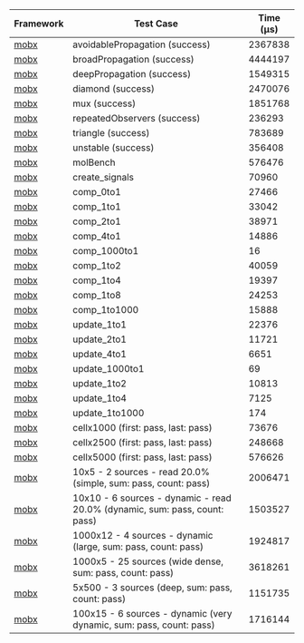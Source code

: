 | Framework | Test Case | Time (μs) |
| --- | --- | --- |
| [mobx](https://github.com/mobxjs/mobx.dart) | avoidablePropagation (success) | 2367838 |
| [mobx](https://github.com/mobxjs/mobx.dart) | broadPropagation (success) | 4444197 |
| [mobx](https://github.com/mobxjs/mobx.dart) | deepPropagation (success) | 1549315 |
| [mobx](https://github.com/mobxjs/mobx.dart) | diamond (success) | 2470076 |
| [mobx](https://github.com/mobxjs/mobx.dart) | mux (success) | 1851768 |
| [mobx](https://github.com/mobxjs/mobx.dart) | repeatedObservers (success) | 236293 |
| [mobx](https://github.com/mobxjs/mobx.dart) | triangle (success) | 783689 |
| [mobx](https://github.com/mobxjs/mobx.dart) | unstable (success) | 356408 |
| [mobx](https://github.com/mobxjs/mobx.dart) | molBench | 576476 |
| [mobx](https://github.com/mobxjs/mobx.dart) | create_signals | 70960 |
| [mobx](https://github.com/mobxjs/mobx.dart) | comp_0to1 | 27466 |
| [mobx](https://github.com/mobxjs/mobx.dart) | comp_1to1 | 33042 |
| [mobx](https://github.com/mobxjs/mobx.dart) | comp_2to1 | 38971 |
| [mobx](https://github.com/mobxjs/mobx.dart) | comp_4to1 | 14886 |
| [mobx](https://github.com/mobxjs/mobx.dart) | comp_1000to1 | 16 |
| [mobx](https://github.com/mobxjs/mobx.dart) | comp_1to2 | 40059 |
| [mobx](https://github.com/mobxjs/mobx.dart) | comp_1to4 | 19397 |
| [mobx](https://github.com/mobxjs/mobx.dart) | comp_1to8 | 24253 |
| [mobx](https://github.com/mobxjs/mobx.dart) | comp_1to1000 | 15888 |
| [mobx](https://github.com/mobxjs/mobx.dart) | update_1to1 | 22376 |
| [mobx](https://github.com/mobxjs/mobx.dart) | update_2to1 | 11721 |
| [mobx](https://github.com/mobxjs/mobx.dart) | update_4to1 | 6651 |
| [mobx](https://github.com/mobxjs/mobx.dart) | update_1000to1 | 69 |
| [mobx](https://github.com/mobxjs/mobx.dart) | update_1to2 | 10813 |
| [mobx](https://github.com/mobxjs/mobx.dart) | update_1to4 | 7125 |
| [mobx](https://github.com/mobxjs/mobx.dart) | update_1to1000 | 174 |
| [mobx](https://github.com/mobxjs/mobx.dart) | cellx1000 (first: pass, last: pass) | 73676 |
| [mobx](https://github.com/mobxjs/mobx.dart) | cellx2500 (first: pass, last: pass) | 248668 |
| [mobx](https://github.com/mobxjs/mobx.dart) | cellx5000 (first: pass, last: pass) | 576626 |
| [mobx](https://github.com/mobxjs/mobx.dart) | 10x5 - 2 sources - read 20.0% (simple, sum: pass, count: pass) | 2006471 |
| [mobx](https://github.com/mobxjs/mobx.dart) | 10x10 - 6 sources - dynamic - read 20.0% (dynamic, sum: pass, count: pass) | 1503527 |
| [mobx](https://github.com/mobxjs/mobx.dart) | 1000x12 - 4 sources - dynamic (large, sum: pass, count: pass) | 1924817 |
| [mobx](https://github.com/mobxjs/mobx.dart) | 1000x5 - 25 sources (wide dense, sum: pass, count: pass) | 3618261 |
| [mobx](https://github.com/mobxjs/mobx.dart) | 5x500 - 3 sources (deep, sum: pass, count: pass) | 1151735 |
| [mobx](https://github.com/mobxjs/mobx.dart) | 100x15 - 6 sources - dynamic (very dynamic, sum: pass, count: pass) | 1716144 |
